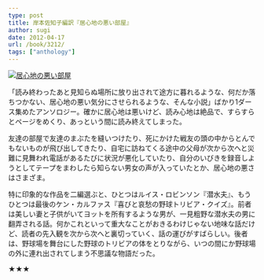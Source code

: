 ```yaml
---
type: post
title: 岸本佐知子編訳『居心地の悪い部屋』
author: sugi
date: 2012-04-17
url: /book/3212/
tags: ["anthology"]
---
```

<a href="http://www.amazon.co.jp/exec/obidos/ASIN/4041101271/chezsugi-22/ref=nosim/" onclick="_gaq.push(['_trackEvent', 'outbound-article', 'http://www.amazon.co.jp/exec/obidos/ASIN/4041101271/chezsugi-22/ref=nosim/', '']);" name="amazletlink" target="_blank"><img src="http://i0.wp.com/ecx.images-amazon.com/images/I/416p2n0fbOL._SL160_.jpg?w=660" alt="居心地の悪い部屋" class="alignleft"  data-recalc-dims="1" /></a>

「読み終わったあと見知らぬ場所に放り出されて途方に暮れるような、何だか落ちつかない、居心地の悪い気分にさせられるような、そんな小説」ばかり1ダース集めたアンソロジー。確かに居心地は悪いけど、読み心地は絶品で、すらすらとページをめくり、あっという間に読み終えてしまった。

友達の部屋で友達のまぶたを縫いつけたり、死にかけた戦友の頭の中からとんでもないものが飛び出してきたり、自宅に訪ねてくる途中の父母が次から次へと災難に見舞われ電話があるたびに状況が悪化していたり、自分のいびきを録音しようとしてテープをまわしたら知らない男女の声が入っていたとか、居心地の悪さはさまざま。

特に印象的な作品を二編選ぶと、ひとつはルイス・ロビンソン『潜水夫』、もうひとつは最後のケン・カルファス『喜びと哀愁の野球トリビア・クイズ』。前者は美しい妻と子供がいてヨットを所有するような男が、一見粗野な潜水夫の男に翻弄される話。何かこれといって重大なことがおきるわけじゃない地味な話だけど、読者の先入観を次から次へと裏切っていく、話の運びがすばらしい。後者は、野球場を舞台にした野球のトリビアの体をとりながら、いつの間にか野球場の外に連れ出されてしまう不思議な物語だった。

★★★
